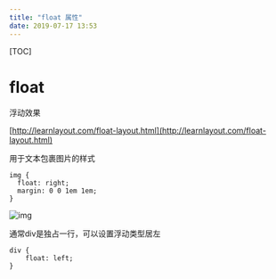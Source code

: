 ```yaml
---
title: "float 属性"
date: 2019-07-17 13:53
---
```

[TOC]



# float

浮动效果



[http://learnlayout.com/float-layout.html](http://learnlayout.com/float-layout.html)



用于文本包裹图片的样式

```
img {
  float: right;
  margin: 0 0 1em 1em;
}
```

![img](https://snag.gy/7nWXKR.jpg)



通常div是独占一行，可以设置浮动类型居左

```
div {
    float: left;
}
```



